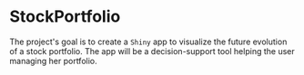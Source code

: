 # StockPortfolio

The project's goal is to create a `Shiny` app to visualize the future evolution of a stock portfolio. The app will be a decision-support tool helping the user managing her portfolio. 
